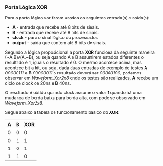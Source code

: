 ### Porta Lógica XOR

Para a porta lógica xor foram usadas as seguintes entrada(s) e saída(s):

* **A** - entrada que recebe até 8 bits de sinais.
* **B** - entrada que recebe até 8 bits de sinais.
* **clock** - para o sinal lógico do processador.
* **output** - saída que contem até 8 bits de sinais.

Segundo a lógica proposicional a porta **XOR** funciona da seguinte maneira (~A.B)v(A.~B), ou seja quando A e B assumirem estados diferentes o resultado é 1, iguais o resultado é 0.
O mesmo acontece acima, mas acontece bit a bit, ou seja, dada duas entradas de exemplo de testes **A** *00000111* e **B** *00000011* o resultado deverá ser *00000100*, podemos observar em *Waveform_Xor2x8* onde os testes são realizados, **A** recebe um ciclo de clock de 20ns e **B** 40ns. 

O resultado é obtido quando clock assume o valor **1** quando há uma mudança de borda baixa para borda alta, com pode se observado em *Waveform_Xor2x8*. 

Segue abaixo a tabela de funcionamento básico do **XOR**:

A|B|XOR
-|-|---
0|0| 0
0|1| 1
1|0| 1
1|1| 0
